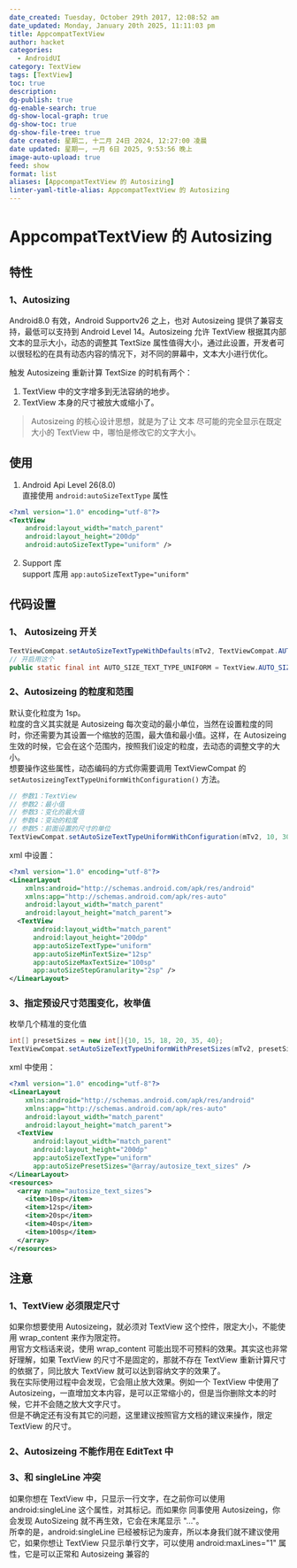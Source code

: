 ```yaml
---
date_created: Tuesday, October 29th 2017, 12:08:52 am
date_updated: Monday, January 20th 2025, 11:11:03 pm
title: AppcompatTextView
author: hacket
categories:
  - AndroidUI
category: TextView
tags: [TextView]
toc: true
description: 
dg-publish: true
dg-enable-search: true
dg-show-local-graph: true
dg-show-toc: true
dg-show-file-tree: true
date created: 星期二, 十二月 24日 2024, 12:27:00 凌晨
date updated: 星期一, 一月 6日 2025, 9:53:56 晚上
image-auto-upload: true
feed: show
format: list
aliases: [AppcompatTextView 的 Autosizing]
linter-yaml-title-alias: AppcompatTextView 的 Autosizing
---
```


# AppcompatTextView 的 Autosizing

## 特性

### 1、Autosizing

Android8.0 有效，Android Supportv26 之上，也对 Autosizeing 提供了兼容支持，最低可以支持到 Android Level 14。Autosizeing 允许 TextView 根据其内部文本的显示大小，动态的调整其 TextSize 属性值得大小，通过此设置，开发者可以很轻松的在具有动态内容的情况下，对不同的屏幕中，文本大小进行优化。

触发 Autosizeing 重新计算 TextSize 的时机有两个：

1. TextView 中的文字增多到无法容纳的地步。
2. TextView 本身的尺寸被放大或缩小了。

> Autosizeing 的核心设计思想，就是为了让 文本 尽可能的完全显示在既定大小的 TextView 中，哪怕是修改它的文字大小。

## 使用

1. Android Api Level 26(8.0)<br />直接使用 `android:autoSizeTextType` 属性

```xml
<?xml version="1.0" encoding="utf-8"?>
<TextView
    android:layout_width="match_parent"
    android:layout_height="200dp"
    android:autoSizeTextType="uniform" />
```

2. Support 库<br />support 库用 `app:autoSizeTextType="uniform"`

## 代码设置

### 1、 Autosizeing 开关

```java
TextViewCompat.setAutoSizeTextTypeWithDefaults(mTv2, TextViewCompat.AUTO_SIZE_TEXT_TYPE_NONE); // 关闭
// 开启用这个
public static final int AUTO_SIZE_TEXT_TYPE_UNIFORM = TextView.AUTO_SIZE_TEXT_TYPE_UNIFORM;
```

### 2、Autosizeing 的粒度和范围

默认变化粒度为 1sp。<br />粒度的含义其实就是 Autosizeing 每次变动的最小单位，当然在设置粒度的同时，你还需要为其设置一个缩放的范围，最大值和最小值。这样，在 Autosizeing 生效的时候，它会在这个范围内，按照我们设定的粒度，去动态的调整文字的大小。<br />想要操作这些属性，动态编码的方式你需要调用 TextViewCompat 的 `setAutosizeingTextTypeUniformWithConfiguration()` 方法。

```java
// 参数1：TextView
// 参数2：最小值
// 参数3：变化的最大值
// 参数4：变动的粒度
// 参数5：前面设置的尺寸的单位
TextViewCompat.setAutoSizeTextTypeUniformWithConfiguration(mTv2, 10, 30, 5, TypedValue.COMPLEX_UNIT_SP);
```

xml 中设置：

```xml
<?xml version="1.0" encoding="utf-8"?>
<LinearLayout
    xmlns:android="http://schemas.android.com/apk/res/android"
    xmlns:app="http://schemas.android.com/apk/res-auto"
    android:layout_width="match_parent"
    android:layout_height="match_parent">
  <TextView
      android:layout_width="match_parent"
      android:layout_height="200dp"
      app:autoSizeTextType="uniform"
      app:autoSizeMinTextSize="12sp"
      app:autoSizeMaxTextSize="100sp"
      app:autoSizeStepGranularity="2sp" />
</LinearLayout>
```

### 3、指定预设尺寸范围变化，枚举值

枚举几个精准的变化值

```java
int[] presetSizes = new int[]{10, 15, 18, 20, 35, 40};
TextViewCompat.setAutoSizeTextTypeUniformWithPresetSizes(mTv2, presetSizes, TypedValue.COMPLEX_UNIT_SP);
```

xml 中使用：

```xml
<?xml version="1.0" encoding="utf-8"?>
<LinearLayout
    xmlns:android="http://schemas.android.com/apk/res/android"
    xmlns:app="http://schemas.android.com/apk/res-auto"
    android:layout_width="match_parent"
    android:layout_height="match_parent">
  <TextView
      android:layout_width="match_parent"
      android:layout_height="200dp"
      app:autoSizeTextType="uniform"
      app:autoSizePresetSizes="@array/autosize_text_sizes" />
</LinearLayout>
<resources>
  <array name="autosize_text_sizes">
    <item>10sp</item>
    <item>12sp</item>
    <item>20sp</item>
    <item>40sp</item>
    <item>100sp</item>
  </array>
</resources>
```

## 注意

### 1、TextView 必须限定尺寸

如果你想要使用 Autosizeing，就必须对 TextView 这个控件，限定大小，不能使用 wrap_content 来作为限定符。<br />用官方文档话来说，使用 wrap_content 可能出现不可预料的效果。其实这也非常好理解，如果 TextView 的尺寸不是固定的，那就不存在 TextView 重新计算尺寸的依据了，同比放大 TextView 就可以达到容纳文字的效果了。<br />我在实际使用过程中会发现，它会阻止放大效果。例如一个 TextView 中使用了 Autosizeing，一直增加文本内容，是可以正常缩小的，但是当你删除文本的时候，它并不会随之放大文字尺寸。<br />但是不确定还有没有其它的问题，这里建议按照官方文档的建议来操作，限定 TextView 的尺寸。

### 2、Autosizeing 不能作用在 EditText 中

### 3、和 singleLine 冲突

如果你想在 TextView 中，只显示一行文字，在之前你可以使用 android:singleLine 这个属性，对其标记。而如果你 同事使用 Autosizeing，你会发现 AutoSizeing 就不再生效，它会在末尾显示 "…"。<br />所幸的是，android:singleLine 已经被标记为废弃，所以本身我们就不建议使用它，如果你想让 TextView 只显示单行文字，可以使用 android:maxLines="1" 属性，它是可以正常和 Autosizeing 兼容的
